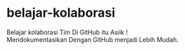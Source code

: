 # belajar-kolaborasi
Belajar kolaborasi Tim Di GitHub itu Asiik ! <br>
Mendokumentasikan Dengan GitHub menjadi Lebih Mudah.<br>
